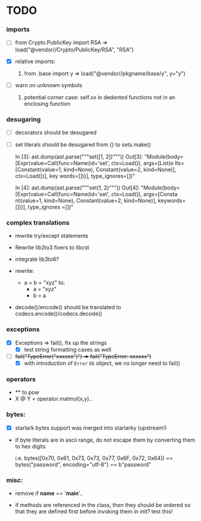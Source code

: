  # TODO
 
### imports     

- [ ] from Crypto.PublicKey import RSA => load("@vendor//Crypto/PublicKey/RSA", "RSA")
- [x] relative imports: 
  1. from .base import y => load("@vendor//pkgname/base/y", y="y")  

- [ ] warn on unknown symbols
  1. potential corner case: self.xx in dedented functions not in an enclosing function

### desugaring

- [ ] decorators should be desugared
- [ ] set literals should be desugared from {} to sets.make()
  
  In [3]: ast.dump(ast.parse("""set([1, 2])"""))
  Out[3]: "Module(body=[Expr(value=Call(func=Name(id='set', ctx=Load()), args=[List(e
  lts=[Constant(value=1, kind=None), Constant(value=2, kind=None)], ctx=Load())], key
  words=[]))], type_ignores=[])"
  
  In [4]: ast.dump(ast.parse("""set(1, 2)"""))
  Out[4]: "Module(body=[Expr(value=Call(func=Name(id='set', ctx=Load()), args=[Consta
  nt(value=1, kind=None), Constant(value=2, kind=None)], keywords=[]))], type_ignores
  =[])"
  
### complex translations

- rewrite try/except statements

- Rewrite lib2to3 fixers to libcst

- integrate lib3to6?
  
- rewrite:
    - a = b = "xyz" to:
      - a = "xyz"
      - b = a
    
- decode()/encode() should be translated to codecs.encode()/codecs.decode()

### exceptions

- [x] Exceptions => fail(), fix up the strings
  - [x] test string formatting cases as well
    
- [ ] ~~fail("TypeError(\"xxxxxx\")") => fail("TypeError: xxxxxx")~~
  - [x] with introduction of `Error` `Ok` object, we no longer need to fail()

### operators

- ** to pow
- X @ Y = operator.matmul(x,y)..


### bytes:
  
- [x] starlark bytes support was merged into starlarky (upstream!) 
  
- if byte literals are in ascii range, do not escape them by converting them to 
  hex digits 
  
  i.e. bytes([0x70, 0x61, 0x73, 0x73, 0x77, 0x6F, 0x72, 0x64]) == bytes("password", encoding="utf-8") == b"password"
  

### misc:

- remove if __name__ == '__main__'..

-  if methods are referenced in the class, then they should be ordered so that 
   they are defined first before invoking them in init? test this!
